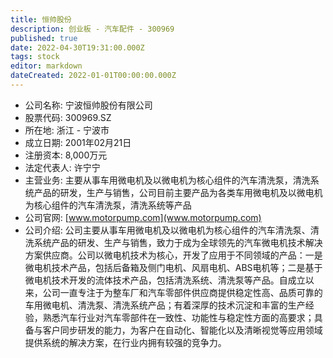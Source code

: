 ```yaml
---
title: 恒帅股份
description: 创业板 - 汽车配件 - 300969
published: true
date: 2022-04-30T19:31:00.000Z
tags: stock
editor: markdown
dateCreated: 2022-01-01T00:00:00.000Z
---
```


- 公司名称: 宁波恒帅股份有限公司
- 股票代码: 300969.SZ
- 所在地: 浙江 - 宁波市
- 成立日期: 2001年02月21日
- 注册资本: 8,000万元
- 法定代表人: 许宁宁
- 主营业务: 主要从事车用微电机及以微电机为核心组件的汽车清洗泵，清洗系统产品的研发，生产与销售，公司目前主要产品为各类车用微电机及以微电机为核心组件的汽车清洗泵，清洗系统等产品
- 公司官网: [www.motorpump.com](www.motorpump.com)
- 公司介绍: 公司主要从事车用微电机及以微电机为核心组件的汽车清洗泵、清洗系统产品的研发、生产与销售，致力于成为全球领先的汽车微电机技术解决方案供应商。公司以微电机技术为核心，开发了应用于不同领域的产品：一是微电机技术产品，包括后备箱及侧门电机、风扇电机、ABS电机等；二是基于微电机技术开发的流体技术产品，包括清洗系统、清洗泵等产品。自成立以来，公司一直专注于为整车厂和汽车零部件供应商提供稳定性高、品质可靠的车用微电机、清洗泵、清洗系统产品；有着深厚的技术沉淀和丰富的生产经验，熟悉汽车行业对汽车零部件在一致性、功能性与稳定性方面的高要求；具备与客户同步研发的能力，为客户在自动化、智能化以及清晰视觉等应用领域提供系统的解决方案，在行业内拥有较强的竞争力。


